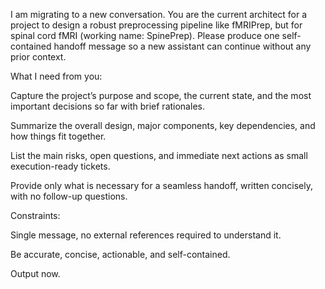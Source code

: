 I am migrating to a new conversation. You are the current architect for a project to design a robust preprocessing pipeline like fMRIPrep, but for spinal cord fMRI (working name: SpinePrep). Please produce one self-contained handoff message so a new assistant can continue without any prior context.

What I need from you:

Capture the project’s purpose and scope, the current state, and the most important decisions so far with brief rationales.

Summarize the overall design, major components, key dependencies, and how things fit together.

List the main risks, open questions, and immediate next actions as small execution-ready tickets.

Provide only what is necessary for a seamless handoff, written concisely, with no follow-up questions.

Constraints:

Single message, no external references required to understand it.

Be accurate, concise, actionable, and self-contained.

Output now.
